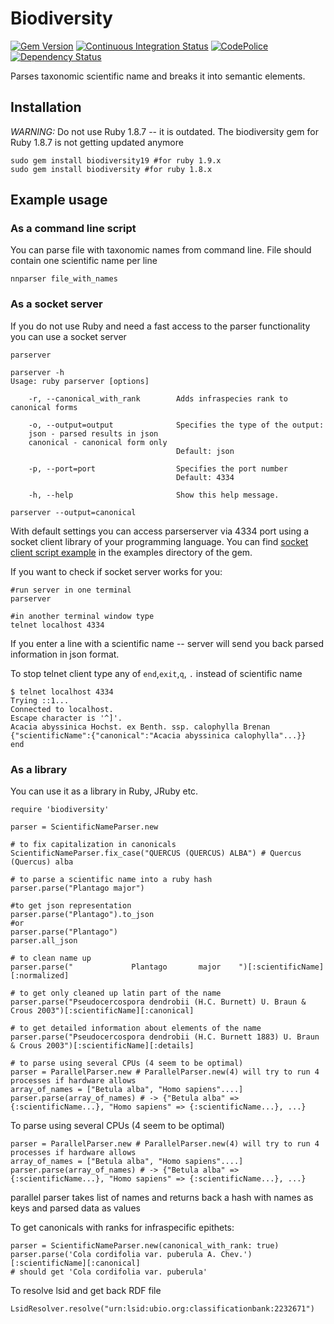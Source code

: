 Biodiversity
============

[![Gem Version][1]][2]
[![Continuous Integration Status][3]][4]
[![CodePolice][5]][6]
[![Dependency Status][7]][8]

Parses taxonomic scientific name and breaks it into semantic elements.

Installation
------------

*WARNING:* Do not use Ruby 1.8.7 -- it is outdated. The
biodiversity gem for Ruby 1.8.7 is not getting updated anymore

    sudo gem install biodiversity19 #for ruby 1.9.x
    sudo gem install biodiversity #for ruby 1.8.x

Example usage
-------------

### As a command line script

You can parse file with taxonomic names from command line. 
File should contain one scientific name per line

    nnparser file_with_names

### As a socket server

If you do not use Ruby and need a fast access to the parser functionality  
you can use a socket server

    parserver

    parserver -h
    Usage: ruby parserver [options]

        -r, --canonical_with_rank        Adds infraspecies rank to canonical forms

        -o, --output=output              Specifies the type of the output:
        json - parsed results in json
        canonical - canonical form only
                                         Default: json

        -p, --port=port                  Specifies the port number
                                         Default: 4334

        -h, --help                       Show this help message.

    parserver --output=canonical



With default settings you can access parserserver via 4334 port using a 
socket client library of your programming language.  You can find 
[socket client script example][9] in the examples directory of the gem.

If you want to check if socket server works for you:

    #run server in one terminal
    parserver

    #in another terminal window type
    telnet localhost 4334

If you enter a line with a scientific name -- server will send you back 
parsed information in json format.

To stop telnet client type any of `end`,`exit`,`q`, `.` instead 
of scientific name

    $ telnet localhost 4334
    Trying ::1...
    Connected to localhost.
    Escape character is '^]'.
    Acacia abyssinica Hochst. ex Benth. ssp. calophylla Brenan
    {"scientificName":{"canonical":"Acacia abyssinica calophylla"...}}
    end

### As a library

You can use it as a library in Ruby, JRuby etc.
    
    require 'biodiversity'
    
    parser = ScientificNameParser.new
    
    # to fix capitalization in canonicals
    ScientificNameParser.fix_case("QUERCUS (QUERCUS) ALBA") # Quercus (Quercus) alba
    
    # to parse a scientific name into a ruby hash
    parser.parse("Plantago major")
    
    #to get json representation
    parser.parse("Plantago").to_json
    #or
    parser.parse("Plantago")
    parser.all_json
    
    # to clean name up
    parser.parse("             Plantago       major    ")[:scientificName][:normalized]
    
    # to get only cleaned up latin part of the name
    parser.parse("Pseudocercospora dendrobii (H.C. Burnett) U. Braun & Crous 2003")[:scientificName][:canonical]
    
    # to get detailed information about elements of the name
    parser.parse("Pseudocercospora dendrobii (H.C. Burnett 1883) U. Braun & Crous 2003")[:scientificName][:details]
    
    # to parse using several CPUs (4 seem to be optimal)
    parser = ParallelParser.new # ParallelParser.new(4) will try to run 4 processes if hardware allows
    array_of_names = ["Betula alba", "Homo sapiens"....]
    parser.parse(array_of_names) # -> {"Betula alba" => {:scientificName...}, "Homo sapiens" => {:scientificName...}, ...}


To parse using several CPUs (4 seem to be optimal)

    parser = ParallelParser.new # ParallelParser.new(4) will try to run 4 processes if hardware allows
    array_of_names = ["Betula alba", "Homo sapiens"....]
    parser.parse(array_of_names) # -> {"Betula alba" => {:scientificName...}, "Homo sapiens" => {:scientificName...}, ...}

parallel parser takes list of names and returns back a hash with names as keys and parsed data as values

To get canonicals with ranks for infraspecific epithets:

    parser = ScientificNameParser.new(canonical_with_rank: true)
    parser.parse('Cola cordifolia var. puberula A. Chev.')[:scientificName][:canonical]
    # should get 'Cola cordifolia var. puberula'

To resolve lsid and get back RDF file

    LsidResolver.resolve("urn:lsid:ubio.org:classificationbank:2232671")



[1]: https://badge.fury.io/rb/biodiversity19.png
[2]: http://badge.fury.io/rb/biodiversity19
[3]: https://secure.travis-ci.org/GlobalNamesArchitecture/biodiversity.png
[4]: http://travis-ci.org/GlobalNamesArchitecture/biodiversity
[5]: https://codeclimate.com/github/GlobalNamesArchitecture/biodiversity.png
[6]: https://codeclimate.com/github/GlobalNamesArchitecture/biodiversity
[7]: https://gemnasium.com/GlobalNamesArchitecture/biodiversity.png
[8]: https://gemnasium.com/GlobalNamesArchitecture/biodiversity
[9]: https://github.com/GlobalNamesArchitecture/biodiversity/blob/master/examples/socket_client.rb
